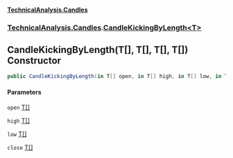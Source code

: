#### [TechnicalAnalysis.Candles](TechnicalAnalysis.Candles.md 'TechnicalAnalysis.Candles')
### [TechnicalAnalysis.Candles](TechnicalAnalysis.Candles.md#TechnicalAnalysis.Candles 'TechnicalAnalysis.Candles').[CandleKickingByLength&lt;T&gt;](CandleKickingByLength_T_.md 'TechnicalAnalysis.Candles.CandleKickingByLength<T>')

## CandleKickingByLength(T[], T[], T[], T[]) Constructor

```csharp
public CandleKickingByLength(in T[] open, in T[] high, in T[] low, in T[] close);
```
#### Parameters

<a name='TechnicalAnalysis.Candles.CandleKickingByLength_T_.CandleKickingByLength(T[],T[],T[],T[]).open'></a>

`open` [T](CandleKickingByLength_T_.md#TechnicalAnalysis.Candles.CandleKickingByLength_T_.T 'TechnicalAnalysis.Candles.CandleKickingByLength<T>.T')[[]](https://docs.microsoft.com/en-us/dotnet/api/System.Array 'System.Array')

<a name='TechnicalAnalysis.Candles.CandleKickingByLength_T_.CandleKickingByLength(T[],T[],T[],T[]).high'></a>

`high` [T](CandleKickingByLength_T_.md#TechnicalAnalysis.Candles.CandleKickingByLength_T_.T 'TechnicalAnalysis.Candles.CandleKickingByLength<T>.T')[[]](https://docs.microsoft.com/en-us/dotnet/api/System.Array 'System.Array')

<a name='TechnicalAnalysis.Candles.CandleKickingByLength_T_.CandleKickingByLength(T[],T[],T[],T[]).low'></a>

`low` [T](CandleKickingByLength_T_.md#TechnicalAnalysis.Candles.CandleKickingByLength_T_.T 'TechnicalAnalysis.Candles.CandleKickingByLength<T>.T')[[]](https://docs.microsoft.com/en-us/dotnet/api/System.Array 'System.Array')

<a name='TechnicalAnalysis.Candles.CandleKickingByLength_T_.CandleKickingByLength(T[],T[],T[],T[]).close'></a>

`close` [T](CandleKickingByLength_T_.md#TechnicalAnalysis.Candles.CandleKickingByLength_T_.T 'TechnicalAnalysis.Candles.CandleKickingByLength<T>.T')[[]](https://docs.microsoft.com/en-us/dotnet/api/System.Array 'System.Array')